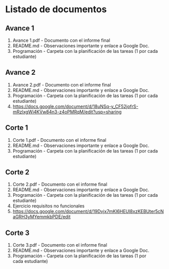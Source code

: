 # Listado de documentos

## Avance 1

1. Avance 1.pdf - Documento con el informe final
2. README.md - Observaciones importante y enlace a Google Doc.
3. Programación - Carpeta con la planificación de las tareas (1 por cada estudiante)

## Avance 2

1. Avance 2.pdf - Documento con el informe final
2. README.md - Observaciones importante y enlace a Google Doc.
3. Programación - Carpeta con la planificación de las tareas (1 por cada estudiante)
4. https://docs.google.com/document/d/18uNSq-y_CF52jofrS-mRzlxgWi4KVw84n3-z4oPMRqM/edit?usp=sharing

## Corte 1

1. Corte 1.pdf - Documento con el informe final
2. README.md - Observaciones importante y enlace a Google Doc.
3. Programación - Carpeta con la planificación de las tareas (1 por cada estudiante)

## Corte 2

1. Corte 2.pdf - Documento con el informe final
2. README.md - Observaciones importante y enlace a Google Doc.
3. Programación - Carpeta con la planificación de las tareas (1 por cada estudiante)
4. Ejercicio requisitos no funcionales
5. https://docs.google.com/document/d/19Dvjx7mKl6HEUl8xzKEBUter5cNaGRH3yMYemmkbPDE/edit

## Corte 3

1. Corte 3.pdf - Documento con el informe final
2. README.md - Observaciones importante y enlace a Google Doc.
3. Programación - Carpeta con la planificación de las tareas (1 por cada estudiante)
